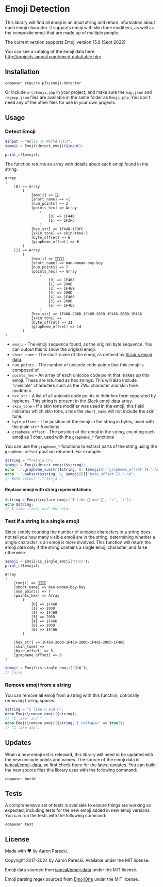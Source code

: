 Emoji Detection
===============

This library will find all emoji in an input string and return information about each emoji character. It supports emoji with skin tone modifiers, as well as the composite emoji that are made up of multiple people.

The current version supports Emoji version 15.0 (Sept 2022)

You can see a catalog of the emoji data here: http://projects.iamcal.com/emoji-data/table.htm


Installation
------------

```
composer require p3k/emoji-detector
```

Or include `src/Emoji.php` in your project, and make sure the `map.json` and `regexp.json` files are available in the same folder as `Emoji.php`. You don't need any of the other files for use in your own projects.

Usage
-----

### Detect Emoji

```php
$input = "Hello 👍🏼 World 👨‍👩‍👦‍👦";
$emoji = Emoji\detect_emoji($input);

print_r($emoji);
```

The function returns an array with details about each emoji found in the string.

```
Array
(
    [0] => Array
        (
            [emoji] => 👍🏼
            [short_name] => +1
            [num_points] => 2
            [points_hex] => Array
                (
                    [0] => 1F44D
                    [1] => 1F3FC
                )
            [hex_str] => 1F44D-1F3FC
            [skin_tone] => skin-tone-3
            [byte_offset] => 6
            [grapheme_offset] => 6
        )
    [1] => Array
        (
            [emoji] => 👨‍👩‍👦‍👦
            [short_name] => man-woman-boy-boy
            [num_points] => 7
            [points_hex] => Array
                (
                    [0] => 1F468
                    [1] => 200D
                    [2] => 1F469
                    [3] => 200D
                    [4] => 1F466
                    [5] => 200D
                    [6] => 1F466
                )
            [hex_str] => 1F468-200D-1F469-200D-1F466-200D-1F466
            [skin_tone] =>
            [byte_offset] => 21
            [grapheme_offset] => 14
        )
)
```

* `emoji` - The emoji sequence found, as the original byte sequence. You can output this to show the original emoji.
* `short_name` - The short name of the emoji, as defined by [Slack's emoji data](https://github.com/iamcal/emoji-data).
* `num_points` - The number of unicode code points that this emoji is composed of.
* `points_hex` - An array of each unicode code point that makes up this emoji. These are returned as hex strings. This will also include "invisible" characters such as the ZWJ character and skin tone modifiers.
* `hex_str` - A list of all unicode code points in their hex form separated by hyphens. This string is present in the [Slack emoji data](https://github.com/iamcal/emoji-data) array.
* `skin_tone` - If a skin tone modifier was used in the emoji, this field indicates which skin tone, since the `short_name` will not include the skin tone.
* `byte_offset` - The position of the emoji in the string in bytes, used with the plain `str*` functions
* `grapheme_offset` - The position of the emoji in the string, counting each emoji as 1 char, used with the `grapheme_*` functions

You can use the `grapheme_*` functions to extract parts of the string using the `grapheme_offset` position returned. For example:

```php
$string = "Trešnja 🍒";
$emoji = Emoji\detect_emoji($string);
echo '.'.grapheme_substr($string, 0, $emoji[0]['grapheme_offset']).".\n";
echo '.'.substr($string, 0, $emoji[0]['byte_offset']).".\n";
// Both output ".Trešnja ."
```



#### Replace emoji with string representations

```php
$string = Emoji\replace_emoji('I like 🌮 and 🌯', ':', ':');
echo $string;
// I like :taco: and :burrito:
```


### Test if a string is a single emoji

Since simply counting the number of unicode characters in a string does not tell you how many visible emoji are in the string, determining whether a single character is an emoji is more involved. This function will return the emoji data only if the string contains a single emoji character, and false otherwise.

```php
$emoji = Emoji\is_single_emoji('👨‍👩‍👦‍👦');
print_r($emoji);
```

```
Array
(
    [emoji] => 👨‍👩‍👦‍👦
    [short_name] => man-woman-boy-boy
    [num_points] => 7
    [points_hex] => Array
        (
            [0] => 1F468
            [1] => 200D
            [2] => 1F469
            [3] => 200D
            [4] => 1F466
            [5] => 200D
            [6] => 1F466
        )

    [hex_str] => 1F468-200D-1F469-200D-1F466-200D-1F466
    [skin_tone] =>
    [byte_offset] => 0
    [grapheme_offset] => 0
)
```

```php
$emoji = Emoji\is_single_emoji('😻🐈');
// false
```

### Remove emoji from a string

You can remove all emoji from a string with this function, optionally removing trailing spaces.

```php
$string = "I like 🌮 and 🌯";
echo Emoji\remove_emoji($string);
// "I like  and "
echo Emoji\remove_emoji($string, ['collapse' => true]);
// "I like and";
```

Updates
-------

When a new emoji set is released, this library will need to be updated with the new unicode points and names. The source of the emoji data is [iamcal/emoji-data](https://github.com/iamcal/emoji-data), so first check there for the latest updates. You can build the new source files this library uses with the following command:

```
composer build
```


Tests
-----

A comprehensive set of tests is available to ensure things are working as expected, including tests for the new emoji added in new emoji versions. You can run the tests with the following command:

```
composer test
```



License
-------

Made with ❤️ by Aaron Parecki.

Copyright 2017-2024 by Aaron Parecki. Available under the MIT license.

Emoji data sourced from [iamcal/emoji-data](https://github.com/iamcal/emoji-data) under the MIT license.

Emoji parsing regex sourced from [EmojiOne](https://github.com/Ranks/emojione) under the MIT license.

